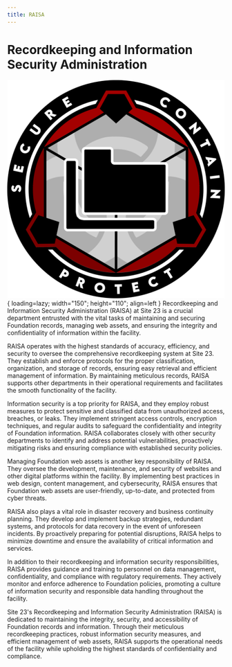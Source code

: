 ```yaml
---
title: RAISA
---
```


# Recordkeeping and Information Security Administration

![Image title](images/logo.png){ loading=lazy; width="150"; height="110"; align=left } Recordkeeping and Information Security Administration (RAISA) at Site 23 is a crucial department entrusted with the vital tasks of maintaining and securing Foundation records, managing web assets, and ensuring the integrity and confidentiality of information within the facility.

RAISA operates with the highest standards of accuracy, efficiency, and security to oversee the comprehensive recordkeeping system at Site 23. They establish and enforce protocols for the proper classification, organization, and storage of records, ensuring easy retrieval and efficient management of information. By maintaining meticulous records, RAISA supports other departments in their operational requirements and facilitates the smooth functionality of the facility.

Information security is a top priority for RAISA, and they employ robust measures to protect sensitive and classified data from unauthorized access, breaches, or leaks. They implement stringent access controls, encryption techniques, and regular audits to safeguard the confidentiality and integrity of Foundation information. RAISA collaborates closely with other security departments to identify and address potential vulnerabilities, proactively mitigating risks and ensuring compliance with established security policies.

Managing Foundation web assets is another key responsibility of RAISA. They oversee the development, maintenance, and security of websites and other digital platforms within the facility. By implementing best practices in web design, content management, and cybersecurity, RAISA ensures that Foundation web assets are user-friendly, up-to-date, and protected from cyber threats.

RAISA also plays a vital role in disaster recovery and business continuity planning. They develop and implement backup strategies, redundant systems, and protocols for data recovery in the event of unforeseen incidents. By proactively preparing for potential disruptions, RAISA helps to minimize downtime and ensure the availability of critical information and services.

In addition to their recordkeeping and information security responsibilities, RAISA provides guidance and training to personnel on data management, confidentiality, and compliance with regulatory requirements. They actively monitor and enforce adherence to Foundation policies, promoting a culture of information security and responsible data handling throughout the facility.

Site 23's Recordkeeping and Information Security Administration (RAISA) is dedicated to maintaining the integrity, security, and accessibility of Foundation records and information. Through their meticulous recordkeeping practices, robust information security measures, and efficient management of web assets, RAISA supports the operational needs of the facility while upholding the highest standards of confidentiality and compliance.